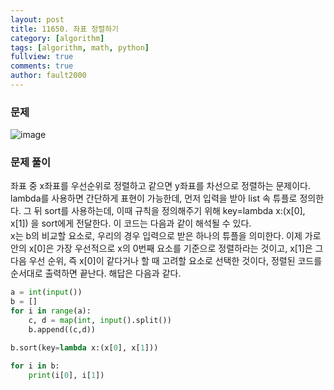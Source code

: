 ```yaml
---
layout: post
title: 11650. 좌표 정렬하기
category: [algorithm]
tags: [algorithm, math, python]
fullview: true
comments: true
author: fault2000
---
```

### 문제

![image](https://user-images.githubusercontent.com/73513005/151014812-25e0d32e-e945-481d-83a3-fec8fa9fe4ab.png)

### 문제 풀이

좌표 중 x좌표를 우선순위로 정렬하고 같으면 y좌표를 차선으로 정렬하는 문제이다.  
lambda를 사용하면 간단하게 표현이 가능한데, 먼저 입력을 받아 list 속 튜플로 정의한다. 그 뒤 sort를 사용하는데, 이때 규칙을 정의해주기 위해 key=lambda x:(x[0], x[1]) 을 sort에게 전달한다. 이 코드는 다음과 같이 해석될 수 있다.  
x는 b의 비교할 요소로, 우리의 경우 입력으로 받은 하나의 튜플을 의미한다. 이제 가로 안의 x[0]은 가장 우선적으로 x의 0번째 요소를 기준으로 정렬하라는 것이고, x[1]은 그 다음 우선 순위, 즉 x[0]이 같다거나 할 때 고려할 요소로 선택한 것이다, 정렬된 코드를 순서대로 출력하면 끝난다. 해답은 다음과 같다.

```python
a = int(input())
b = []
for i in range(a):
    c, d = map(int, input().split())
    b.append((c,d))

b.sort(key=lambda x:(x[0], x[1]))

for i in b:
    print(i[0], i[1])
```
